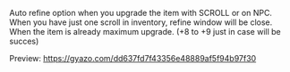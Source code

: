 Auto refine option when you upgrade the item with SCROLL or on NPC.
When you have just one scroll in inventory, refine window will be close.
When the item is already maximum upgrade. (+8 to +9 just in case will be succes)

Preview: https://gyazo.com/dd637fd7f43356e48889af5f94b97f30
